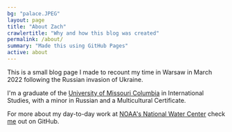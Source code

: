 ```yaml
---
bg: "palace.JPEG"
layout: page
title: "About Zach"
crawlertitle: "Why and how this blog was created"
permalink: /about/
summary: "Made this using GitHub Pages"
active: about
---
```


This is a small blog page I made to recount my time in Warsaw in March 2022 following the Russian invasion of Ukraine.

I'm a graduate of the [University of Missouri Columbia](https://missouri.edu) in International Studies, with a minor in Russian and a Multicultural Certificate. 

For more about my day-to-day work at [NOAA's National Water Center](http://github.com/NOAA-OWP) check [me](https://github.com/ZacharyWills) out on GitHub.

